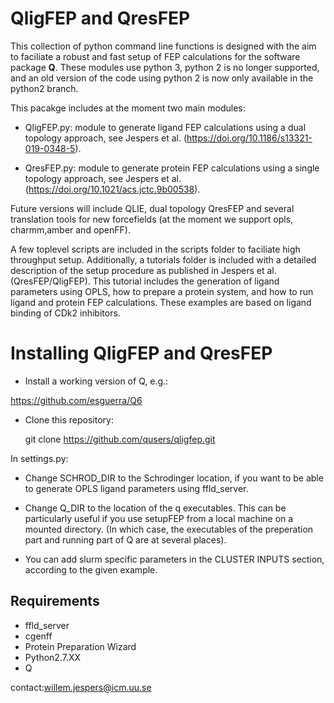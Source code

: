 # QligFEP and QresFEP 

This collection of python command line functions is designed with the
aim to faciliate a robust and fast setup of FEP calculations for the
software package **Q**. These modules use python 3, python 2 is no 
longer supported, and an old version of the code using python 2
is now only available in the python2 branch.

This pacakge includes at the moment two main modules:  

- QligFEP.py: module to generate ligand FEP calculations using a
dual topology approach, 
see Jespers et al. (https://doi.org/10.1186/s13321-019-0348-5).  

- QresFEP.py: module to generate protein FEP calculations using a
single topology approach, 
see Jespers et al. (https://doi.org/10.1021/acs.jctc.9b00538). 

Future versions will include QLIE, dual topology QresFEP and several
translation tools for new forcefields (at the moment we support opls,
charmm,amber and openFF).

A few toplevel scripts are included in the scripts folder to faciliate
high throughput setup. Additionally, a tutorials folder is included
with a detailed description of the setup procedure as published in
Jespers et al. (QresFEP/QligFEP). This tutorial includes the generation
of ligand parameters using OPLS, how to prepare a protein system, and
how to run ligand and protein FEP calculations. These examples are 
based on ligand binding of CDk2 inhibitors.

# Installing QligFEP and QresFEP  

- Install a working version of Q, e.g.:

https://github.com/esguerra/Q6

- Clone this repository:  

    git clone https://github.com/qusers/qligfep.git


In settings.py:  

- Change SCHROD_DIR to the Schrodinger location, if you want to be
able to generate OPLS ligand parameters using ffld_server.  

- Change Q_DIR to the location of the q executables. This can be
particularly useful if you use setupFEP from a local machine on
a mounted directory. (In which case, the executables of the preperation
part and running part of Q are at several places).  

- You can add slurm specific parameters in the CLUSTER INPUTS section,
according to the given example.   

## Requirements  
- ffld_server  
- cgenff  
- Protein Preparation Wizard  
- Python2.7.XX  
- Q  

contact:willem.jespers@icm.uu.se

